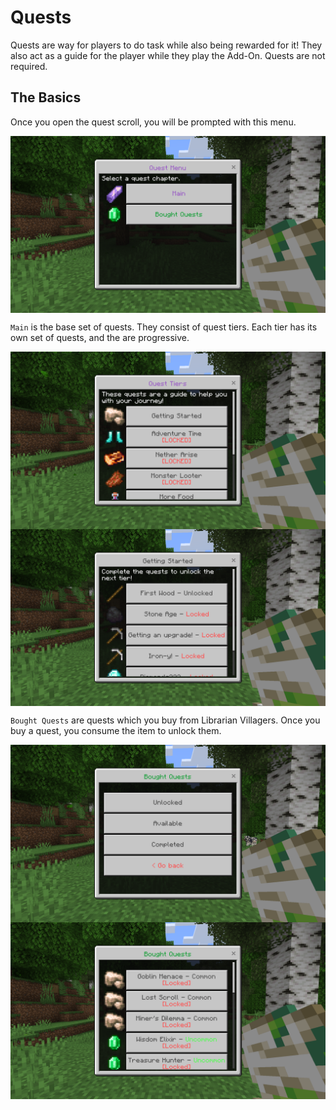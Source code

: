 # Quests
Quests are way for players to do task while also being rewarded for it! They also act as a guide for the player while they play the Add-On. Quests are not required.

## The Basics
Once you open the quest scroll, you will be prompted with this menu.
<div style="display: flex; align-items: center;">
  <img src="/Main/assets/quests/first_page.png" alt="Example Image">
</div>

`Main` is the base set of quests. They consist of quest tiers. Each tier has its own set of quests, and the are progressive.

<div style="display: flex; align-items: center;">
  <img src="/Main/assets/quests/quest_tiers.png" alt="Example Image">
</div>

<div style="display: flex; align-items: center;">
   <img src="/Main/assets/quests/tier_one.png" alt="Example Image">
</div>

`Bought Quests` are quests which you buy from Librarian Villagers. Once you buy a quest, you consume the item to unlock them.

<div style="display: flex; align-items: center;">
  <img src="/Main/assets/quests/bought_menu.png" alt="Example Image">
</div>
<div style="display: flex; align-items: center;">
  <img src="/Main/assets/quests/bought_quests.png" alt="Example Image">
</div>